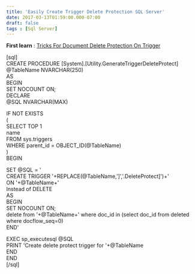 ```yaml
---
title: 'Easily Create Trigger Delete Protection SQL Server'
date: 2017-03-13T01:59:00.000-07:00
draft: false
tags : [Sql Server]
---
```


**First learn** : [Tricks For Document Delete Protection On Trigger](http://codinglite.com/uncategorized/tricks-for-document-delete-protection-on-trigger/)  
  
\[sql\]  
CREATE PROCEDURE \[System\].\[Utility.GenerateTriggerDeleteProtect\]  
@TableName NVARCHAR(250)  
AS  
BEGIN  
SET NOCOUNT ON;  
DECLARE  
@SQL NVARCHAR(MAX)  
  
  
IF NOT EXISTS  
(  
SELECT TOP 1  
name  
FROM sys.triggers  
WHERE parent\_id = OBJECT\_ID(@TableName)  
)  
BEGIN  
  
SET @SQL = '  
CREATE TRIGGER '+REPLACE(@TableName,'\]','.DeleteProtect\]')+'  
ON '+@TableName+'  
Instead of DELETE  
AS  
BEGIN  
SET NOCOUNT ON;  
delete from '+@TableName+' where doc\_id in (select doc\_id from deleted where docflow_seq=0)  
END'  
  
EXEC sp_executesql @SQL  
PRINT 'Create delete protect trigger for '+@TableName  
END  
END  
\[/sql\]